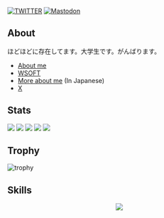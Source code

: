 [![TWITTER](https://img.shields.io/twitter/url?label=%40WSOFT7&style=social&url=https%3A%2F%2Ftwitter.com%2Ftaiseiue%2F)](https://x.com/taiseiue)
[![Mastodon](https://img.shields.io/mastodon/follow/109505944830308576?domain=https%3A%2F%2Fdon.wsoft.ws&label=%40taiseiue&style=social)](https://don.wsoft.ws/@taiseiue)

## About
ほどほどに存在してます。大学生です。がんばります。

- [About me](https://taiseiue.jp)
- [WSOFT](https://wsoft.ws/)
- [More about me](https://a.wsoft.ws/taiseiue) (In Japanese)
- [X](https://x.com/taiseiue)

## Stats

![](http://github-profile-summary-cards.vercel.app/api/cards/profile-details?username=taiseiue&theme=tokyonight)
![](http://github-profile-summary-cards.vercel.app/api/cards/repos-per-language?username=taiseiue&theme=tokyonight)
![](http://github-profile-summary-cards.vercel.app/api/cards/most-commit-language?username=taiseiue&theme=tokyonight)
![](http://github-profile-summary-cards.vercel.app/api/cards/stats?username=taiseiue&theme=tokyonight)
![](http://github-profile-summary-cards.vercel.app/api/cards/productive-time?username=taiseiue&theme=tokyonight&utcOffset=9)

## Trophy
![trophy](https://github-profile-trophy.vercel.app/?username=taiseiue&theme=darkhub&column=3)

## Skills
<p align="center">
  <a href="https://skillicons.dev">
    <img src="https://skillicons.dev/icons?i=dotnet,cs,ts,react,nextjs,perl,ruby,arduino" />
  </a>
</p>
